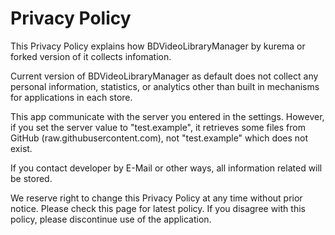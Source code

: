 # Privacy Policy
This Privacy Policy explains how BDVideoLibraryManager by kurema or forked version of it collects infomation.

Current version of BDVideoLibraryManager as default does not collect any personal information, statistics, or analytics other than built in mechanisms for applications in each store.

This app communicate with the server you entered in the settings. However, if you set the server value to "test.example", it retrieves some files from GitHub (raw.githubusercontent.com), not "test.example" which does not exist.

If you contact developer by E-Mail or other ways, all information related will be stored.

We reserve right to change this Privacy Policy at any time without prior notice. Please check this page for latest policy. If you disagree with this policy, please discontinue use of the application.
